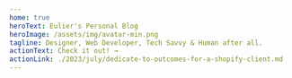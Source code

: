 ```yaml
---
home: true
heroText: Eulier's Personal Blog
heroImage: /assets/img/avatar-min.png
tagline: Designer, Web Developer, Tech Savvy & Human after all.
actionText: Check it out! →
actionLink: ./2023/july/dedicate-to-outcomes-for-a-shopify-client.md
---
```

